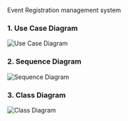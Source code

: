 Event Registration management system
### 1. Use Case Diagram
![Use Case Diagram](./images/Use-Case-Diagram.png)

### 2. Sequence Diagram
![Sequence Diagram](./images/Sequence-Diagram.png)

### 3. Class Diagram
![Class Diagram](./images/Class-Diagram.png)
